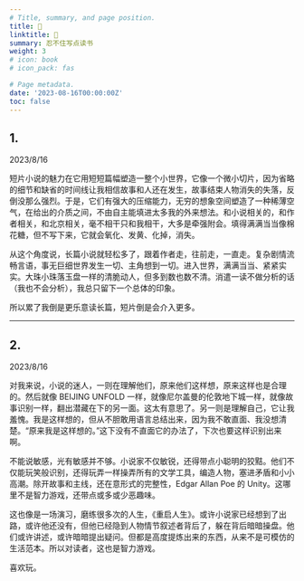 ```yaml
---
# Title, summary, and page position.
title: 📖
linktitle: 📖
summary: 忍不住写点读书
weight: 3
# icon: book
# icon_pack: fas

# Page metadata.
date: '2023-08-16T00:00:00Z'
toc: false
---
```


## 1. 

2023/8/16

短片小说的魅力在它用短短篇幅塑造一整个小世界，它像一个微小切片，因为省略的细节和缺省的时间线让我相信故事和人还在发生，故事结束人物消失的失落，反倒没那么强烈。于是，它们有强大的压缩能力，无穷的想象空间塑造了一种稀薄空气，在给出的介质之间，不由自主能填进太多我的外来想法。和小说相关的，和作者相关，和北京相关，毫不相干只和我相干，大多是牵强附会。填得满满当当像棉花糖，但不写下来，它就会氧化、发黄、化掉，消失。

从这个角度说，长篇小说就轻松多了，跟着作者走，往前走，一直走。复杂剧情流畅言语，事无巨细世界发生一切、主角想到一切。进入世界，满满当当、紧紧实实。大珠小珠落玉盘一样的清脆动人，但多到数也数不清。消遣一读不做分析的话（我也不会分析），我总只留下一个总体的印象。

所以累了我倒是更乐意读长篇，短片倒是会介入更多。

---

## 2. 

2023/8/16

对我来说，小说的迷人，一则在理解他们，原来他们这样想，原来这样也是合理的。然后就像 BEIJING UNFOLD 一样，就像尼尔盖曼的伦敦地下城一样，就像故事识别一样，翻出潜藏在下的另一面。这太有意思了。另一则是理解自己，它让我羞愧。我是这样想的，但从不胆敢用语言总结出来，因为我不敢直面、我没想清楚。“原来我是这样想的。”这下没有不直面它的办法了，下次也要这样识别出来啊。

不能说敏感，光有敏感并不够。小说家不仅敏锐，还得带点小聪明的狡黠。他们不仅能玩笑般识别，还得玩弄一样操弄所有的文学工具，编造人物，塞进矛盾和小小高潮。除开故事和主线，还在意形式的完整性，Edgar Allan Poe 的 Unity。这哪里不是智力游戏，还带点或多或少恶趣味。

这也像是一场演习，磨练很多次的人生，《重启人生》。或许小说家已经想到了出路，或许他还没有，但他已经隐到人物情节叙述者背后了，躲在背后暗暗操盘。他们或许讲述，或许暗暗提出疑问。但都是高度提炼出来的东西，从来不是可模仿的生活范本。所以对读者，这也是智力游戏。

喜欢玩。
